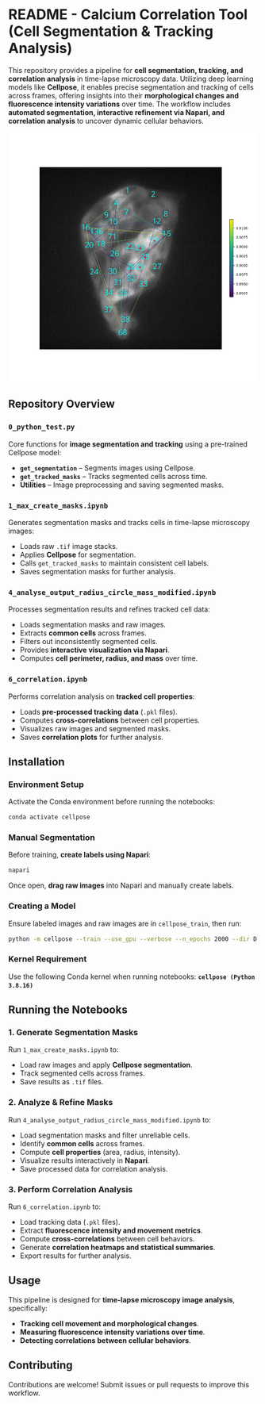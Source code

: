 # README - Calcium Correlation Tool (Cell Segmentation & Tracking Analysis)

This repository provides a pipeline for **cell segmentation, tracking, and correlation analysis** in time-lapse microscopy data. Utilizing deep learning models like **Cellpose**, it enables precise segmentation and tracking of cells across frames, offering insights into their **morphological changes and fluorescence intensity variations** over time. The workflow includes **automated segmentation, interactive refinement via Napari, and correlation analysis** to uncover dynamic cellular behaviors.

![Image](https://github.com/baltuni/Calcium-Correlation-Tool/blob/main/021024_cluster_3_25.png?raw=true)

## Repository Overview

### `0_python_test.py`
Core functions for **image segmentation and tracking** using a pre-trained Cellpose model:
- **`get_segmentation`** – Segments images using Cellpose.
- **`get_tracked_masks`** – Tracks segmented cells across time.
- **Utilities** – Image preprocessing and saving segmented masks.

### `1_max_create_masks.ipynb`
Generates segmentation masks and tracks cells in time-lapse microscopy images:
- Loads raw `.tif` image stacks.
- Applies **Cellpose** for segmentation.
- Calls `get_tracked_masks` to maintain consistent cell labels.
- Saves segmentation masks for further analysis.

### `4_analyse_output_radius_circle_mass_modified.ipynb`
Processes segmentation results and refines tracked cell data:
- Loads segmentation masks and raw images.
- Extracts **common cells** across frames.
- Filters out inconsistently segmented cells.
- Provides **interactive visualization via Napari**.
- Computes **cell perimeter, radius, and mass** over time.

### `6_correlation.ipynb`
Performs correlation analysis on **tracked cell properties**:
- Loads **pre-processed tracking data** (`.pkl` files).
- Computes **cross-correlations** between cell properties.
- Visualizes raw images and segmented masks.
- Saves **correlation plots** for further analysis.

## Installation

### Environment Setup
Activate the Conda environment before running the notebooks:
```bash
conda activate cellpose
```

### Manual Segmentation
Before training, **create labels using Napari**:
```bash
napari
```
Once open, **drag raw images** into Napari and manually create labels.

### Creating a Model
Ensure labeled images and raw images are in `cellpose_train`, then run:
```bash
python -m cellpose --train --use_gpu --verbose --n_epochs 2000 --dir D:\User\training_images_for_cellpose\cellpose_train\ --img_filter _ --mask_filter _label --pretrained_model None
```

### Kernel Requirement
Use the following Conda kernel when running notebooks:
**`cellpose (Python 3.8.16)`**

## Running the Notebooks

### **1. Generate Segmentation Masks**
Run `1_max_create_masks.ipynb` to:
- Load raw images and apply **Cellpose segmentation**.
- Track segmented cells across frames.
- Save results as `.tif` files.

### **2. Analyze & Refine Masks**
Run `4_analyse_output_radius_circle_mass_modified.ipynb` to:
- Load segmentation masks and filter unreliable cells.
- Identify **common cells** across frames.
- Compute **cell properties** (area, radius, intensity).
- Visualize results interactively in **Napari**.
- Save processed data for correlation analysis.

### **3. Perform Correlation Analysis**
Run `6_correlation.ipynb` to:
- Load tracking data (`.pkl` files).
- Extract **fluorescence intensity and movement metrics**.
- Compute **cross-correlations** between cell behaviors.
- Generate **correlation heatmaps and statistical summaries**.
- Export results for further analysis.

## Usage
This pipeline is designed for **time-lapse microscopy image analysis**, specifically:
- **Tracking cell movement and morphological changes**.
- **Measuring fluorescence intensity variations over time**.
- **Detecting correlations between cellular behaviors**.

## Contributing
Contributions are welcome! Submit issues or pull requests to improve this workflow.
